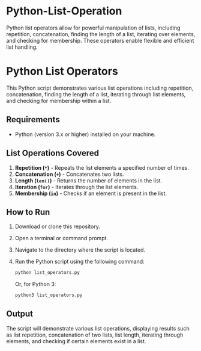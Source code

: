 # Python-List-Operation
Python list operators allow for powerful manipulation of lists, including repetition, concatenation, finding the length of a list, iterating over elements, and checking for membership. These operators enable flexible and efficient list handling.
# Python List Operators

This Python script demonstrates various list operations including repetition, concatenation, finding the length of a list, iterating through list elements, and checking for membership within a list.

## Requirements

- Python (version 3.x or higher) installed on your machine.

## List Operations Covered

1. **Repetition (`*`)** - Repeats the list elements a specified number of times.
2. **Concatenation (`+`)** - Concatenates two lists.
3. **Length (`len()`)** - Returns the number of elements in the list.
4. **Iteration (`for`)** - Iterates through the list elements.
5. **Membership (`in`)** - Checks if an element is present in the list.

## How to Run

1. Download or clone this repository.
2. Open a terminal or command prompt.
3. Navigate to the directory where the script is located.
4. Run the Python script using the following command:

    ```bash
    python list_operators.py
    ```

   Or, for Python 3:

    ```bash
    python3 list_operators.py
    ```

## Output

The script will demonstrate various list operations, displaying results such as list repetition, concatenation of two lists, list length, iterating through elements, and checking if certain elements exist in a list.
